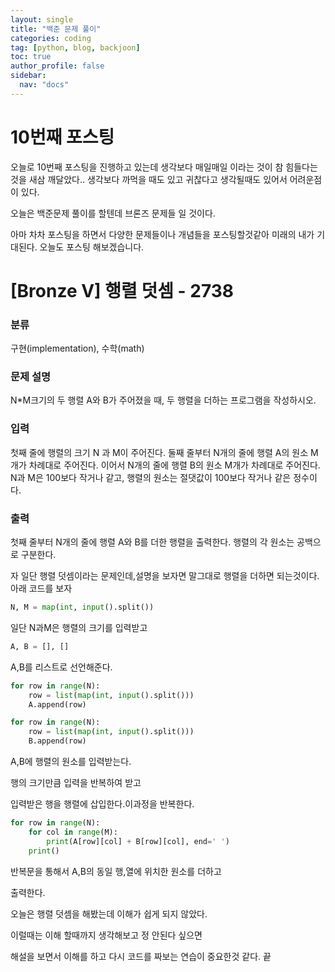 ```yaml
---
layout: single
title: "백준 문제 풀이"
categories: coding
tag: [python, blog, backjoon]
toc: true
author_profile: false
sidebar:
  nav: "docs"
---
```


# 10번째 포스팅

오늘로 10번째 포스팅을 진행하고 있는데 생각보다 매일매일 이라는 것이 참 힘들다는 것을 새삼 깨달았다.. 생각보다 까먹을 때도 있고 귀찮다고 생각될때도  있어서 어려운점이 있다.

오늘은 백준문제 풀이를 할텐데 브론즈 문제들 일 것이다.

아마 차차 포스팅을 하면서 다양한 문제들이나 개념들을 포스팅할것같아 미래의 내가 기대된다. 오늘도 포스팅 해보겠습니다.

# [Bronze V] 행렬 덧셈 - 2738

### 분류

구현(implementation), 수학(math)

### 문제 설명

N*M크기의 두 행렬 A와 B가 주어졌을 때, 두 행렬을 더하는 프로그램을 작성하시오.

### 입력

첫째 줄에 행렬의 크기 N 과 M이 주어진다. 둘째 줄부터 N개의 줄에 행렬 A의 원소 M개가 차례대로 주어진다. 이어서 N개의 줄에 행렬 B의 원소 M개가 차례대로 주어진다. N과 M은 100보다 작거나 같고, 행렬의 원소는 절댓값이 100보다 작거나 같은 정수이다.

### 출력

첫째 줄부터 N개의 줄에 행렬 A와 B를 더한 행렬을 출력한다. 행렬의 각 원소는 공백으로 구분한다.

자 일단 행렬 덧셈이라는 문제인데,설명을 보자면 말그대로 행렬을 더하면 되는것이다.아래 코드를 보자

```python
N, M = map(int, input().split())
```

일단 N과M은 행렬의 크기를 입력받고  

```python
A, B = [], []
```

A,B를 리스트로 선언해준다.

```python
for row in range(N):
    row = list(map(int, input().split()))
    A.append(row)

for row in range(N):
    row = list(map(int, input().split()))
    B.append(row)   
```

A,B에 행렬의 원소를 입력받는다.

행의 크기만큼 입력을 반복하여 받고 

입력받은 행을 행렬에 삽입한다.이과정을 반복한다.



```python
for row in range(N):
    for col in range(M):
        print(A[row][col] + B[row][col], end=' ')
    print()
```

반복문을 통해서 A,B의 동일 행,열에 위치한 원소를 더하고

출력한다.

오늘은 행렬 덧셈을 해봤는데 이해가 쉽게 되지 않았다.

이럴때는 이해 할때까지 생각해보고 정 안된다 싶으면

해설을 보면서 이해를 하고 다시 코드를 짜보는 연습이 중요한것 같다. 끝

